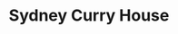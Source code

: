 ---
layout: info
type: Standard
title: Sydney Curry House
section: curry house
logo: placeholder
ratings: $$
phone: "5943535"
email:
address:
description: Kumul Highway No.2 Area next to Vanuatu Ferry. Come and taste an authentic curry food from vegetarians to meat lovers.
---